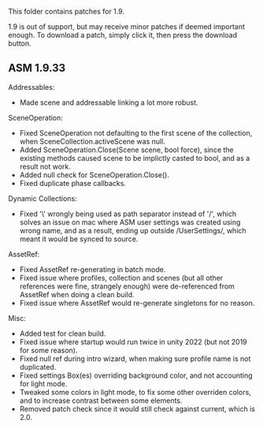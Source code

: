 This folder contains patches for 1.9. 

1.9 is out of support, but may receive minor patches if deemed important enough. To download a patch, simply click it, then press the download button.

## ASM 1.9.33

Addressables:
- Made scene and addressable linking a lot more robust.

SceneOperation:
- Fixed SceneOperation not defaulting to the first scene of the collection, when SceneCollection.activeScene was null.
- Added SceneOperation.Close(Scene scene, bool force), since the existing methods caused scene to be implictly casted to bool, and as a result not work.
- Added null check for SceneOperation.Close().
- Fixed duplicate phase callbacks.

Dynamic Collections:
- Fixed '\\' wrongly being used as path separator instead of '/', which solves an issue on mac where ASM user settings was created using wrong name, and as a result, ending up outside /UserSettings/, which meant it would be synced to source.

AssetRef:
- Fixed AssetRef re-generating in batch mode.
- Fixed issue where profiles, collection and scenes (but all other references were fine, strangely enough) were de-referenced from AssetRef when doing a clean build.
- Fixed issue where AssetRef would re-generate singletons for no reason.

Misc:
- Added test for clean build.
- Fixed issue where startup would run twice in unity 2022 (but not 2019 for some reason).
- Fixed null ref during intro wizard, when making sure profile name is not duplicated.
- Fixed settings Box(es) overriding background color, and not accounting for light mode.
- Tweaked some colors in light mode, to fix some other overriden colors, and to increase contrast between some elements.
- Removed patch check since it would still check against current, which is 2.0.
